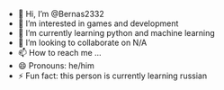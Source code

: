 - 👋 Hi, I’m @Bernas2332
- 👀 I’m interested in games and development
- 🌱 I’m currently learning python and machine learning
- 💞️ I’m looking to collaborate on N/A
- 📫 How to reach me ...
- 😄 Pronouns: he/him
- ⚡ Fun fact: this person is currently learning russian

<!---
Bernas2332/Bernas2332 is a ✨ special ✨ repository because its `README.md` (this file) appears on your GitHub profile.
You can click the Preview link to take a look at your changes.
--->
